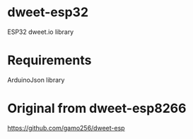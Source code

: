# dweet-esp32
ESP32 dweet.io library

# Requirements
ArduinoJson library

# Original from dweet-esp8266
https://github.com/gamo256/dweet-esp
